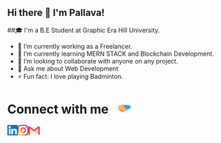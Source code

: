 ## Hi there 👋 I'm Pallava!

##🎓 I'm a B.E Student at Graphic Era Hill University.

- 🔭 I’m currently working as a Freelancer.
- 🌱 I’m currently learning MERN STACK and Blockchain Development.
- 👯 I’m looking to collaborate with anyone on any project.
- 💬 Ask me about Web Development
- ⚡ Fun fact: I love playing Badminton.
          
# Connect with me<img src="https://github.com/SatYu26/SatYu26/blob/master/Assets/Handshake.gif" height="32px">
        
          
<a href="https://www.linkedin.com/in/pallava-joshi-090906214/">
    <img align="left" alt="Pallava Joshi | Linkedin" width="24px" src="https://github.com/SatYu26/SatYu26/blob/master/Assets/Linkedin.svg" />
</a> &nbsp;&nbsp; 
          
<a href="https://www.instagram.com/pallavajoshi/">    
    <img align="left" alt="Pallava Joshi | Instagram" width="24px" src="https://github.com/SatYu26/SatYu26/blob/master/Assets/Instagram.svg" />   
</a> &nbsp;&nbsp; 
        
<a href="mailto:joshipallava@gmail.com">
    <img align="left" alt="Pallava Joshi | Gmail" width="26px" src="https://github.com/SatYu26/SatYu26/blob/master/Assets/Gmail.svg" />        
</a> &nbsp;&nbsp;           
<br><br>
                  
